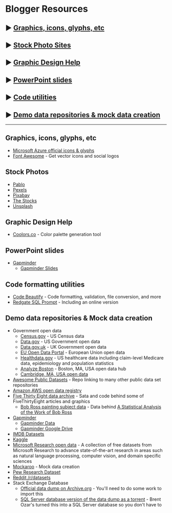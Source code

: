 # Blogger Resources

## ► [Graphics, icons, glyphs, etc](/Resources/graphics-glyphs.md) 
## ► [Stock Photo Sites](stock-photos.md) 
## ► [Graphic Design Help](graphic-design.md) 
## ► [PowerPoint slides](graphic-design.md) 
## ► [Code utilities](code-utilities.md)
## ► [Demo data repositories & mock data creation](mock-demo-data.md)





<hr>

## Graphics, icons, glyphs, etc
* [Microsoft Azure official icons & glyphs](https://azure.microsoft.com/en-us/patterns/styles/glyphs-icons/)
* [Font Awesome](fontawesome.com) - Get vector icons and social logos 

## Stock Photos
* [Pablo](https://pablo.buffer.com/app)
* [Pexels](https://www.pexels.com/)
* [Pixabay](https://pixabay.com/)
* [The Stocks](http://thestocks.im/)
* [Unsplash](https://unsplash.com/)

## Graphic Design Help
* [Coolors.co](https://coolors.co/app) - Color palette generation tool

## PowerPoint slides
* [Gapminder](https://www.gapminder.org/)
   * [Gapminder Slides](https://drive.google.com/drive/folders/0B9jWD65HiLUnTTJNQ3Bna2w2blU)

## Code formatting utilities 
* [Code Beautify](https://codebeautify.org/) - Code formatting, validation, file conversion, and more
* [Redgate SQL Prompt](http://formatsql.com) - Including an online version

## Demo data repositories & Mock data creation
* Government open data
   * [Census.gov](https://www.census.gov/data/tables.html) - US Census data
   * [Data.gov](https://www.data.gov/) - US Government open data
   * [Data.gov.uk](https://data.gov.uk/) - UK Government open data
   * [EU Open Data Portal](http://data.europa.eu/euodp/en/data/) - European Union open data
   * [Healthdata.gov](https://healthdata.gov/) - US healthcare data including claim-level Medicare data, epidemiology and population statistics
   * [Analyze Boston](https://data.boston.gov/) - Boston, MA, USA open data hub
   * [Cambridge, MA, USA open data](https://data.cambridgema.gov/browse)
* [Awesome Public Datasets](https://github.com/awesomedata/awesome-public-datasets) - Repo linking to many other public data set repositories
* [Amazon AWS open data registry](https://registry.opendata.aws/)
* [Five Thirty Eight data archive](https://data.fivethirtyeight.com/) - Sata and code behind some of FiveThirtyEight articles and graphics
   * [Bob Ross painting subject data](https://github.com/fivethirtyeight/data/tree/master/bob-ross) - Data behind [A Statistical Analysis of the Work of Bob Ross](https://fivethirtyeight.com/features/a-statistical-analysis-of-the-work-of-bob-ross/)
* [Gapminder](https://www.gapminder.org/)
   * [Gapminder Data](https://www.gapminder.org/data/)
   * [Gapminder Google Drive](https://drive.google.com/drive/folders/1r37tuRG3SEZ_tKIuqtnX_N9dqH3aRoQB)
* [IMDB Datasets](https://www.imdb.com/interfaces/)
* [Kaggle](https://www.kaggle.com/datasets)
* [Microsoft Research open data](https://msropendata.com/) - A collection of free datasets from Microsoft Research to advance state-of-the-art research in areas such as natural language processing, computer vision, and domain specific sciences
* [Mockaroo](https://mockaroo.com/) - Mock data creation
* [Pew Research Dataset](https://www.pewinternet.org/datasets/)
* [Reddit /r/datasets](https://www.reddit.com/r/datasets/)
* Stack Exchange Database
   * [Official data dump on Archive.org](https://archive.org/details/stackexchange) - You'll need to do some work to import this
   * [SQL Server database version of the data dump as a torrent](https://www.brentozar.com/archive/2015/10/how-to-download-the-stack-overflow-database-via-bittorrent/) - Brent Ozar's turned this into a SQL Server database so you don't have to